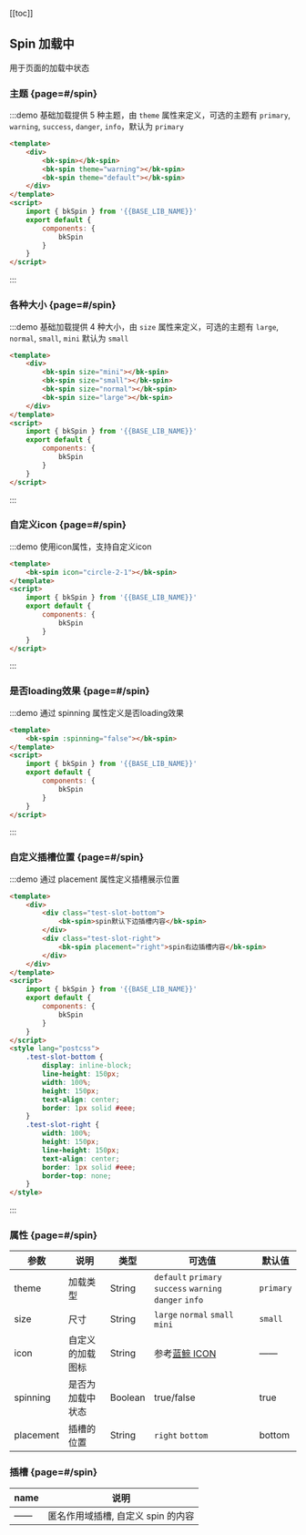 <script>
    import { bkSpin } from '@'

    export default {
        components: {
            bkSpin
        }
    }
</script>
<style lang="postcss">
    .test-slot-bottom {
        display: inline-block;
        width: 100%;
        height: 150px;
        line-height: 150px;
        text-align: center;
        border: 1px solid #eee;
    }
    .test-slot-right {
        width: 100%;
        height: 150px;
        line-height: 150px;
        text-align: center;
        border: 1px solid #eee;
        border-top: none;
    }
</style>

[[toc]]

## Spin 加载中

用于页面的加载中状态

### 主题 {page=#/spin}

:::demo 基础加载提供 5 种主题，由 `theme` 属性来定义，可选的主题有 `primary`, `warning`, `success`, `danger`, `info`，默认为 `primary`

```html
<template>
    <div>
        <bk-spin></bk-spin>
        <bk-spin theme="warning"></bk-spin>
        <bk-spin theme="default"></bk-spin>
    </div>
</template>
<script>
    import { bkSpin } from '{{BASE_LIB_NAME}}'
    export default {
        components: {
            bkSpin
        }
    }
</script>
```
:::

### 各种大小 {page=#/spin}

:::demo 基础加载提供 4 种大小，由 `size` 属性来定义，可选的主题有 `large`, `normal`, `small`, `mini` 默认为 `small`

```html
<template>
    <div>
        <bk-spin size="mini"></bk-spin>
        <bk-spin size="small"></bk-spin>
        <bk-spin size="normal"></bk-spin>
        <bk-spin size="large"></bk-spin>
    </div>
</template>
<script>
    import { bkSpin } from '{{BASE_LIB_NAME}}'
    export default {
        components: {
            bkSpin
        }
    }
</script>
```
:::

### 自定义icon {page=#/spin}

:::demo 使用icon属性，支持自定义icon

```html
<template>
    <bk-spin icon="circle-2-1"></bk-spin>
</template>
<script>
    import { bkSpin } from '{{BASE_LIB_NAME}}'
    export default {
        components: {
            bkSpin
        }
    }
</script>
```
:::

### 是否loading效果 {page=#/spin}

:::demo 通过 spinning 属性定义是否loading效果

```html
<template>
    <bk-spin :spinning="false"></bk-spin>
</template>
<script>
    import { bkSpin } from '{{BASE_LIB_NAME}}'
    export default {
        components: {
            bkSpin
        }
    }
</script>
```
:::

### 自定义插槽位置 {page=#/spin}

:::demo 通过 placement 属性定义插槽展示位置

```html
<template>
    <div>
        <div class="test-slot-bottom">
            <bk-spin>spin默认下边插槽内容</bk-spin>
        </div>
        <div class="test-slot-right">
            <bk-spin placement="right">spin右边插槽内容</bk-spin>
        </div>
    </div>
</template>
<script>
    import { bkSpin } from '{{BASE_LIB_NAME}}'
    export default {
        components: {
            bkSpin
        }
    }
</script>
<style lang="postcss">
    .test-slot-bottom {
        display: inline-block;
        line-height: 150px;
        width: 100%;
        height: 150px;
        text-align: center;
        border: 1px solid #eee;
    }
    .test-slot-right {
        width: 100%;
        height: 150px;
        line-height: 150px;
        text-align: center;
        border: 1px solid #eee;
        border-top: none;
    }
</style>
```
:::



### 属性 {page=#/spin}
| 参数 | 说明 | 类型 | 可选值 | 默认值 |
|------|------|------|------|------|
| theme | 加载类型 | String | `default` `primary` `success` `warning` `danger` `info` | `primary` |
| size | 尺寸 | String |`large` `normal` `small` `mini`|`small`|
| icon | 自定义的加载图标 | String | 参考[蓝鲸 ICON](#/icon)| —— |
| spinning | 是否为加载中状态 | Boolean | true/false | true |
| placement | 插槽的位置 | String | `right` `bottom` | bottom |

### 插槽 {page=#/spin}
| name | 说明 |
|------|------|
|——|匿名作用域插槽, 自定义 spin 的内容|

